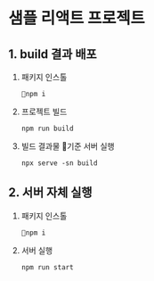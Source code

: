 # 샘플 리액트 프로젝트

## 1. build 결과 배포
1. 패키지 인스톨
   ```
   npm i
   ```
2. 프로젝트 빌드
   ```
   npm run build
   ```
3. 빌드 결과물 기준 서버 실행
   ```
   npx serve -sn build
   ```

## 2. 서버 자체 실행
1. 패키지 인스톨
   ```
   npm i
   ```
2. 서버 실행
   ```
   npm run start
   ```
